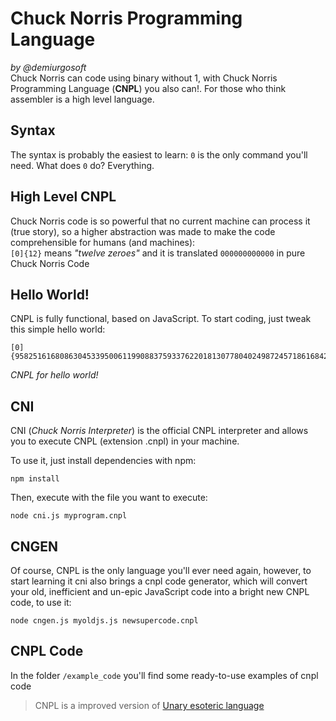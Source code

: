 Chuck Norris Programming Language
=================================
_by @demiurgosoft_     
Chuck Norris can code using binary without 1, with Chuck Norris Programming Language (**CNPL**) you also can!. For those who think assembler is a high level language.

## Syntax
The syntax is probably the easiest to learn: `0` is the only command you'll need. What does `0` do? Everything.

## High Level CNPL
Chuck Norris code is so powerful that no current machine can process it (true story), so a higher abstraction was made to make the code comprehensible for humans (and machines):    
`[0]{12}` means _"twelve zeroes"_ and it is translated `000000000000` in pure Chuck Norris Code

## Hello World!
CNPL is fully functional, based on JavaScript. To start coding, just tweak this simple hello world:
```
[0]{9582516168086304533950061199088375933762201813077804024987245718616842}
```
_CNPL for hello world!_


## CNI
CNI (_Chuck Norris Interpreter_) is the official CNPL interpreter and allows you to execute CNPL (extension .cnpl) in your machine.

To use it, just install dependencies with npm:    
```
npm install
```

Then, execute with the file you want to execute:
```
node cni.js myprogram.cnpl
```

## CNGEN
Of course, CNPL is the only language you'll ever need again, however, to start learning it cni also brings a cnpl code generator, which will convert your old, inefficient and un-epic JavaScript code into a bright new CNPL code, to use it:
```
node cngen.js myoldjs.js newsupercode.cnpl
```


## CNPL Code
In the folder `/example_code` you'll find some ready-to-use examples of cnpl code


> CNPL is a improved version of [Unary esoteric language](https://esolangs.org/wiki/Unary)
